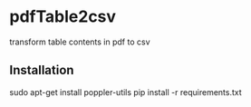 # pdfTable2csv
transform table contents in pdf to csv

## Installation
sudo apt-get install poppler-utils
pip install -r requirements.txt
